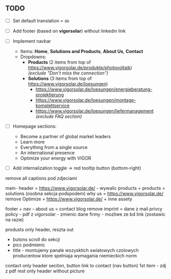 ## TODO

- [ ] Set default translation = `de`
- [ ] Add footer (based on **vigorsolar**) without linkedin link
- [ ] Implement navbar
  - Items: **Home**, **Solutions and Products**, **About Us**, **Contact**
  - Dropdowns:
    - **Products** (2 items from top of https://www.vigorsolar.de/produkte/photovoltaik)  
      _(exclude "Don't miss the connection")_
    - **Solutions** (3 items from top of https://www.vigorsolar.de/loesungen)
      - https://www.vigorsolar.de/loesungen/energieberatung-projektierung
      - https://www.vigorsolar.de/loesungen/montage-komplettservice
      - https://www.vigorsolar.de/loesungen/liefermanagement  
        _(exclude FAQ section)_

- [ ] Homepage sections:
  - Become a partner of global market leaders
  - Learn more
  - Everything from a single source
  - An international presence
  - Optimize your energy with VIGOR

- [ ] Add internalization toggle → red tooltip button (bottom-right)

remove all captions pod zdjeciami

main-
header = https://www.vigorsolar.de/ - wywalic
products = products = solutions (osobna sekcja podspodem)
why us = https://www.vigorsolar.de/ remove
Optimize = https://www.vigorsolar.de/ + inne assety

footer + nav -
about us = contact
blog remove
imprint = dane z mail
privcy policy - pdf z vigorsolar - zmienic dane firmy - mozliwe ze bd link (zostawic na razie)

<!-- nav (products: (fotowoltaika, magazyny energii, pompy ciepla, stacje ladowania pojadow), solutions: (3 gorne z vigorsolar 1:1))
contact button - mail dodac prawidlowy -->

produsts
only header, reszta out

- butons scroll do sekcji
- picc podmienic
- title - montujemy panale wszysktich swiatowych czolowych producentow ktore spelniaja wymagania niemieckich norm

contact only header seciton, button link to contact (nav button)
1st item - zdj z pdf
rest only header without picture

<!-- footer
caption right
'Made by Solleffekt' -->
<!--
meta
desc montujemy panale wszysktich swiatowych czolowych producentow ktore pselniaja wymagania niemieckich norm -->
